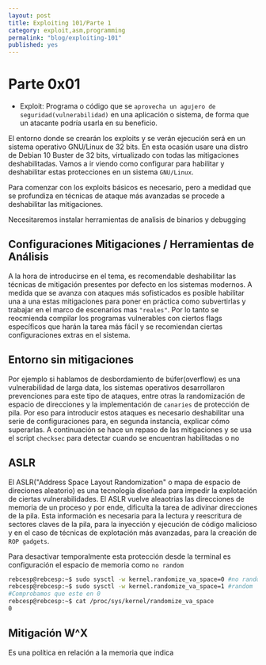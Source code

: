 ```yaml
---
layout: post
title: Exploiting 101/Parte 1
category: exploit,asm,programming
permalink: "blog/exploiting-101"
published: yes
---
```


# Parte 0x01

* Exploit: Programa o código que se `aprovecha un agujero de seguridad(vulnerabilidad)` en una aplicación o sistema, de forma que un atacante podría usarla en su beneficio.

El entorno donde se crearán los exploits y se verán ejecución será en un sistema operativo GNU/Linux de 32 bits. En esta ocasión usare una distro de Debian 10 Buster de 32 bits, virtualizado con todas las mitigaciones deshabilitadas. Vamos a ir viendo como configurar para habilitar y deshabilitar estas protecciones en un sistema `GNU/Linux`.

Para comenzar con los exploits básicos es necesario, pero a medidad que se profundiza en técnicas de ataque más avanzadas se procede a deshabilitar las mitigaciones.

Necesitaremos instalar herramientas de analisis de binarios y debugging

## Configuraciones Mitigaciones / Herramientas de Análisis

A la hora de introducirse en el tema, es recomendable deshabilitar las técnicas de mitigación presentes por defecto en los sistemas modernos. A medida que se avanza con ataques más sofisticados es posible habilitar una a una estas mitigaciones para poner en práctica como subvertirlas y trabajar en el marco de escenarios mas `"reales"`. Por lo tanto se reocmienda compilar los programas vulnerables con ciertos flags específicos que harán la tarea más fácil y se recomiendan ciertas configuraciones extras en el sistema.

## Entorno sin mitigaciones

Por ejemplo si hablamos de desbordamiento de búfer(overflow) es una vulnerabilidad de larga data, los sistemas operativos desarrollaron prevenciones para este tipo de ataques, entre otras la randomización de espacio de direcciones y la implementación de `canaries` de protección de pila. Por eso para introducir estos ataques es necesario deshabilitar una serie de configuraciones para, en segunda instancia, explicar cómo superarlas. A continuación se hace un repaso de las mitigaciones y se usa el script `checksec` para detectar cuando se encuentran habilitadas o no

## ASLR 
El ASLR("Address Space Layout Randomization" o mapa de espacio de direciones aleatorio) es una tecnología diseñada para impedir la explotación de ciertas vulnerabilidades. El ASLR vuelve aleaotrias las direcciones de memoria de un proceso y por ende, dificulta la tarea de adivinar direcciones de la pila. Esta información es necesaria para la lectura y reescritura de sectores claves de la pila, para la inyección y ejecución de código malicioso y en el caso de técnicas de explotación más avanzadas, para la creación de `ROP gadgets`.

Para desactivar temporalmente esta protección desde la terminal es configuración el espacio de memoria como `no random`

```bash
rebcesp@rebcesp:~$ sudo sysctl -w kernel.randomize_va_space=0 #no random
rebcesp@rebcesp:~$ sudo sysctl -w kernel.randomize_va_space=1 #random
#Comprobamos que este en 0
rebcesp@rebcesp:~$ cat /proc/sys/kernel/randomize_va_space
0
```
## Mitigación W^X
Es una política en relación a la memoria que indica

